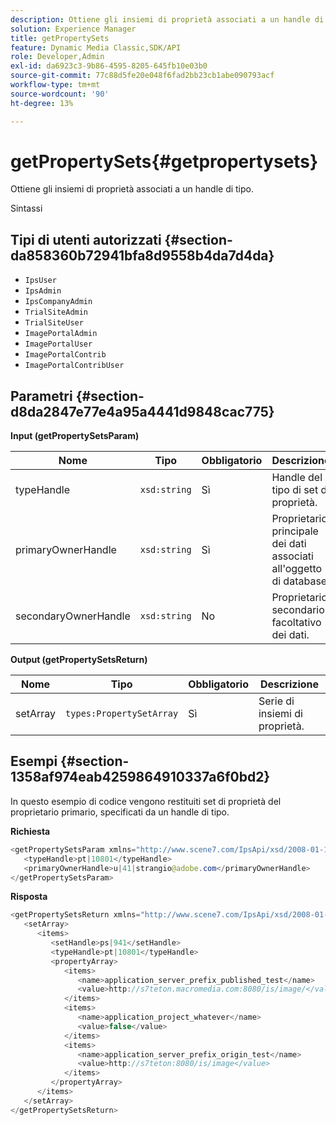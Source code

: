 ```yaml
---
description: Ottiene gli insiemi di proprietà associati a un handle di tipo.
solution: Experience Manager
title: getPropertySets
feature: Dynamic Media Classic,SDK/API
role: Developer,Admin
exl-id: da6923c3-9b86-4595-8205-645fb10e03b0
source-git-commit: 77c88d5fe20e048f6fad2bb23cb1abe090793acf
workflow-type: tm+mt
source-wordcount: '90'
ht-degree: 13%

---
```


# getPropertySets{#getpropertysets}

Ottiene gli insiemi di proprietà associati a un handle di tipo.

Sintassi

## Tipi di utenti autorizzati {#section-da858360b72941bfa8d9558b4da7d4da}

* `IpsUser`
* `IpsAdmin`
* `IpsCompanyAdmin`
* `TrialSiteAdmin`
* `TrialSiteUser`
* `ImagePortalAdmin`
* `ImagePortalUser`
* `ImagePortalContrib`
* `ImagePortalContribUser`

## Parametri {#section-d8da2847e77e4a95a4441d9848cac775}

**Input (getPropertySetsParam)**

| Nome | Tipo | Obbligatorio | Descrizione |
|---|---|---|---|
| typeHandle | `xsd:string` | Sì | Handle del tipo di set di proprietà. |
| primaryOwnerHandle | `xsd:string` | Sì | Proprietario principale dei dati associati all&#39;oggetto di database. |
| secondaryOwnerHandle | `xsd:string` | No | Proprietario secondario facoltativo dei dati. |

**Output (getPropertySetsReturn)**

| Nome | Tipo | Obbligatorio | Descrizione |
|---|---|---|---|
| setArray | `types:PropertySetArray` | Sì | Serie di insiemi di proprietà. |

## Esempi {#section-1358af974eab4259864910337a6f0bd2}

In questo esempio di codice vengono restituiti set di proprietà del proprietario primario, specificati da un handle di tipo.

**Richiesta**

```java
<getPropertySetsParam xmlns="http://www.scene7.com/IpsApi/xsd/2008-01-15">
   <typeHandle>pt|10801</typeHandle>
   <primaryOwnerHandle>u|41|strangio@adobe.com</primaryOwnerHandle>
</getPropertySetsParam>
```

**Risposta**

```java
<getPropertySetsReturn xmlns="http://www.scene7.com/IpsApi/xsd/2008-01-15">
   <setArray>
      <items>
         <setHandle>ps|941</setHandle>
         <typeHandle>pt|10801</typeHandle>
         <propertyArray>
            <items>
               <name>application_server_prefix_published_test</name>
               <value>http://s7teton.macromedia.com:8080/is/image/</value>
            </items>
            <items>
               <name>application_project_whatever</name>
               <value>false</value>
            </items>
            <items>
               <name>application_server_prefix_origin_test</name>
               <value>http://s7teton:8080/is/image</value>
            </items>
         </propertyArray>
      </items>
   </setArray>
</getPropertySetsReturn>
```
